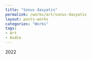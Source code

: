 ```yaml
---
title: "Sonus dasyatis"
permalink: /works/art/sonus-dasyatis
layout: posts-works
categories: "Works"
tags:
- Art
- Audio
---
```

2022
